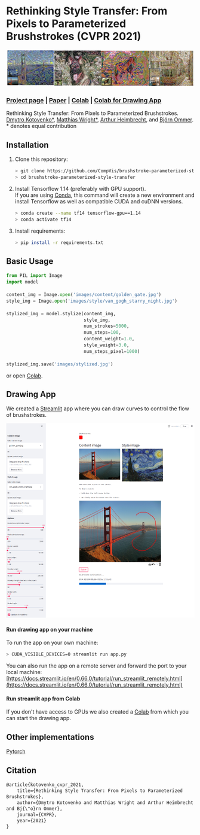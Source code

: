 # Rethinking Style Transfer: From Pixels to Parameterized Brushstrokes (CVPR 2021)

<div align="center"><img src="docs/img/title_figure.jpg" alt="img" width="1050"></div>

### [Project page](https://compvis.github.io/brushstroke-parameterized-style-transfer/) | [Paper](https://arxiv.org/abs/2103.17185) | [Colab](https://colab.research.google.com/drive/1J9B6_G2DSWmaBWw9Ot80W9t7O6pWu8Kw?usp=sharing) | [Colab for Drawing App](https://colab.research.google.com/drive/1ALNRoZgCj35uJ3Xvs24-QDwwtCb2lm3P?usp=sharing)

Rethinking Style Transfer: From Pixels to Parameterized Brushstrokes.  
[Dmytro Kotovenko*](https://scholar.google.de/citations?user=T_U8yxwAAAAJ&hl=en), [Matthias Wright*](http://www.matthias-wright.com/), [Arthur Heimbrecht](http://www.aheimbrecht.de/), and [Björn Ommer](https://hci.iwr.uni-heidelberg.de/people/bommer).<br>
*&nbsp;denotes equal contribution <br>

## Installation
1. Clone this repository:
   ```sh
   > git clone https://github.com/CompVis/brushstroke-parameterized-style-transfer
   > cd brushstroke-parameterized-style-transfer
   ```
2. Install Tensorflow 1.14 (preferably with GPU support).  
   If you are using [Conda](https://docs.conda.io/en/latest/index.html), this command will create a new environment and install Tensorflow as well as compatible CUDA and cuDNN versions.
   ```sh
   > conda create --name tf14 tensorflow-gpu==1.14
   > conda activate tf14
   ```
3. Install requirements:
   ```sh
   > pip install -r requirements.txt
   ```

## Basic Usage
```python
from PIL import Image
import model

content_img = Image.open('images/content/golden_gate.jpg')
style_img = Image.open('images/style/van_gogh_starry_night.jpg')

stylized_img = model.stylize(content_img,
                             style_img,
                             num_strokes=5000,
                             num_steps=100,
                             content_weight=1.0,
                             style_weight=3.0,
                             num_steps_pixel=1000)

stylized_img.save('images/stylized.jpg')
```
or open [Colab](https://colab.research.google.com/drive/1J9B6_G2DSWmaBWw9Ot80W9t7O6pWu8Kw?usp=sharing).

## Drawing App
We created a [Streamlit](https://streamlit.io/) app where you can draw curves to control the flow of brushstrokes.

<div align="center"><img src="docs/img/streamlit.jpg" alt="img" width="700"></div>

#### Run drawing app on your machine
To run the app on your own machine:
```sh
> CUDA_VISIBLE_DEVICES=0 streamlit run app.py
```


You can also run the app on a remote server and forward the port to your local machine:
[https://docs.streamlit.io/en/0.66.0/tutorial/run_streamlit_remotely.html](https://docs.streamlit.io/en/0.66.0/tutorial/run_streamlit_remotely.html)


#### Run streamlit app from Colab
If you don't have access to GPUs we also created a [Colab](https://colab.research.google.com/drive/1ALNRoZgCj35uJ3Xvs24-QDwwtCb2lm3P?usp=sharing) from which you can start the drawing app. 

## Other implementations

[Pytorch](https://github.com/justanhduc/brushstroke-parameterized-style-transfer)


## Citation
```
@article{kotovenko_cvpr_2021,
    title={Rethinking Style Transfer: From Pixels to Parameterized Brushstrokes},
    author={Dmytro Kotovenko and Matthias Wright and Arthur Heimbrecht and Bj{\"o}rn Ommer},
    journal={CVPR},
    year={2021}
}
```

